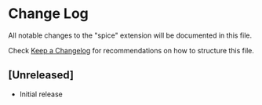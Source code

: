# Change Log

All notable changes to the "spice" extension will be documented in this file.

Check [Keep a Changelog](http://keepachangelog.com/) for recommendations on how to structure this file.

## [Unreleased]

- Initial release